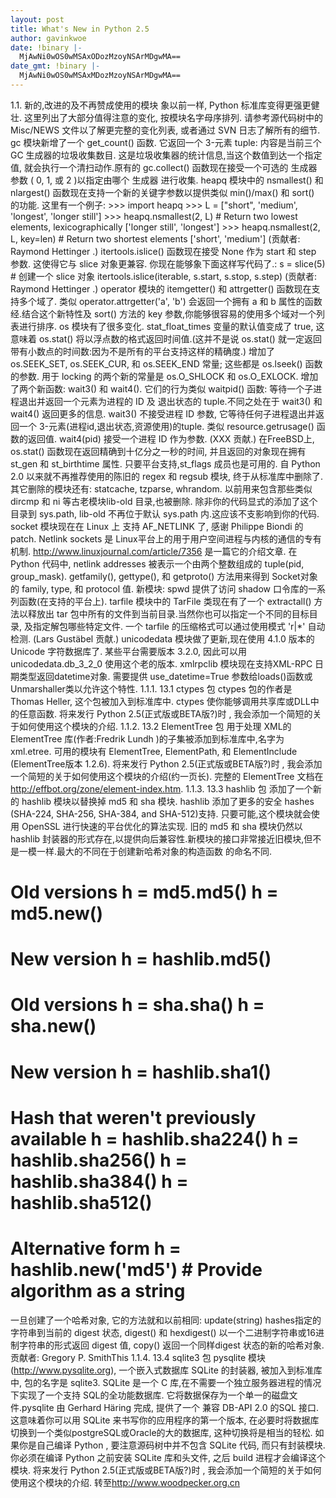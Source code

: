 ```yaml
---
layout: post
title: What's New in Python 2.5
author: gavinkwoe
date: !binary |-
  MjAwNi0wOS0wMSAxODozMzoyNSArMDgwMA==
date_gmt: !binary |-
  MjAwNi0wOS0wMSAxMDozMzoyNSArMDgwMA==
---
```

1.1. 新的,改进的及不再赞成使用的模块
象以前一样, Python 标准库变得更强更健壮. 这里列出了大部分值得注意的变化, 按模块名字母序排列. 请参考源代码树中的 Misc/NEWS 文件以了解更完整的变化列表, 或者通过 SVN 日志了解所有的细节. 
gc 模块新增了一个 get_count() 函数. 它返回一个 3-元素 tuple: 内容是当前三个 GC 生成器的垃圾收集数目. 这是垃圾收集器的统计信息,当这个数值到达一个指定值, 就会执行一个清扫动作.原有的 gc.collect() 函数现在接受一个可选的 生成器 参数 ( 0, 1, 或 2 )以指定由哪个 生成器 进行收集. 
heapq 模块中的 nsmallest() 和 nlargest() 函数现在支持一个新的关键字参数以提供类似 min()/max() 和 sort() 的功能. 这里有一个例子: 
      >>> import heapq
      >>> L = ["short", 'medium', 'longest', 'longer still']
      >>> heapq.nsmallest(2, L)  # Return two lowest elements, lexicographically
      ['longer still', 'longest']
      >>> heapq.nsmallest(2, L, key=len)   # Return two shortest elements
      ['short', 'medium']
      (贡献者: Raymond Hettinger .)
itertools.islice() 函数现在接受 None 作为 start 和 step 参数. 这使得它与 slice 对象更兼容. 你现在能够象下面这样写代码了.: 
s = slice(5) # 创建一个 slice 对象 itertools.islice(iterable, s.start, s.stop, s.step) (贡献者: Raymond Hettinger .) 
operator 模块的 itemgetter() 和 attrgetter() 函数现在支持多个域了. 类似 operator.attrgetter('a', 'b') 会返回一个拥有 a 和 b 属性的函数经.结合这个新特性及 sort() 方法的 key 参数,你能够很容易的使用多个域对一个列表进行排序. 
os 模块有了很多变化. stat_float_times 变量的默认值变成了 true, 这意味着 os.stat() 将以浮点数的格式返回时间值.(这并不是说 os.stat() 就一定返回带有小数点的时间数:因为不是所有的平台支持这样的精确度.) 
增加了os.SEEK_SET, os.SEEK_CUR, 和 os.SEEK_END 常量; 这些都是 os.lseek() 函数的参数. 用于 locking 的两个新的常量是 os.O_SHLOCK 和 os.O_EXLOCK. 
增加了两个新函数: wait3() 和 wait4(). 它们的行为类似 waitpid() 函数: 等待一个子进程退出并返回一个元素为进程的 ID 及 退出状态的 tuple.不同之处在于 wait3() 和 wait4() 返回更多的信息. wait3() 不接受进程 ID 参数, 它等待任何子进程退出并返回一个 3-元素(进程id,退出状态,资源使用)的tuple. 类似 resource.getrusage() 函数的返回值. wait4(pid) 接受一个进程 ID 作为参数. (XXX 贡献.) 在FreeBSD上, os.stat() 函数现在返回精确到十亿分之一秒的时间, 并且返回的对象现在拥有 st_gen 和 st_birthtime 属性. 只要平台支持,st_flags 成员也是可用的. 
自 Python 2.0 以来就不再推荐使用的陈旧的 regex 和 regsub 模块, 终于从标准库中删除了. 其它删除的模块还有: statcache, tzparse, whrandom. 
以前用来包含那些类似 dircmp 和 ni 等古老模块lib-old 目录,也被删除. 除非你的代码显式的添加了这个目录到 sys.path, lib-old 不再位于默认 sys.path 内.这应该不支影响到你的代码. 
socket 模块现在在 Linux 上 支持 AF_NETLINK 了, 感谢 Philippe Biondi 的patch. Netlink sockets 是 Linux平台上的用于用户空间进程与内核的通信的专有机制. <a href="http://www.linuxjournal.com/article/7356">http://www.linuxjournal.com/article/7356</a> 是一篇它的介绍文章. 在 Python 代码中, netlink addresses 被表示一个由两个整数组成的 tuple(pid, group_mask). 
getfamily(), gettype(), 和 getproto() 方法用来得到 Socket对象的 family, type, 和 protocol 值. 
新模块: spwd 提供了访问 shadow 口令库的一系列函数(在支持的平台上). 
tarfile 模块中的 TarFile 类现在有了一个 extractall() 方法以释放出 tar 包中所有的文件到当前目录.当然你也可以指定一个不同的目标目录, 及指定解包哪些特定文件. 
一个 tarfile 的压缩格式可以通过使用模式 'r|*' 自动检测. (Lars Gust&auml;bel 贡献.) 
unicodedata 模块做了更新,现在使用 4.1.0 版本的 Unicode 字符数据库了. 某些平台需要版本 3.2.0, 因此可以用 unicodedata.db_3_2_0 使用这个老的版本. 
xmlrpclib 模块现在支持XML-RPC 日期类型返回datetime对象. 需要提供 use_datetime=True 参数给loads()函数或Unmarshaller类以允许这个特性. 
1.1.1. 13.1 ctypes 包
ctypes 包的作者是 Thomas Heller, 这个包被加入到标准库中. ctypes 使你能够调用共享库或DLL中的任意函数. 
将来发行 Python 2.5(正式版或BETA版?)时 , 我会添加一个简短的关于如何使用这个模块的介绍. 
1.1.2. 13.2 ElementTree 包
用于处理 XML的 ElementTree 库(作者:Fredrik Lundh )的子集被添加到标准库中,名字为 xml.etree. 可用的模块有 ElementTree, ElementPath, 和 ElementInclude (ElementTree版本 1.2.6). 
将来发行 Python 2.5(正式版或BETA版?)时 , 我会添加一个简短的关于如何使用这个模块的介绍(约一页长). 完整的 ElementTree 文档在<a href="http://effbot.org/zone/element-index.htm">http://effbot.org/zone/element-index.htm</a>. 
1.1.3. 13.3 hashlib 包
添加了一个新的 hashlib 模块以替换掉 md5 和 sha 模块. hashlib 添加了更多的安全 hashes (SHA-224, SHA-256, SHA-384, and SHA-512)支持. 只要可能,这个模块就会使用 OpenSSL 进行快速的平台优化的算法实现. 
旧的 md5 和 sha 模块仍然以 hashlib 封装器的形式存在,以提供向后兼容性.新模块的接口非常接近旧模块,但不是一模一样.最大的不同在于创建新哈希对象的构造函数 的命名不同. 
# Old versions h = md5.md5() h = md5.new() 
# New version h = hashlib.md5() 
# Old versions h = sha.sha() h = sha.new() 
# New version h = hashlib.sha1() 
# Hash that weren't previously available h = hashlib.sha224() h = hashlib.sha256() h = hashlib.sha384() h = hashlib.sha512() 
# Alternative form h = hashlib.new('md5') # Provide algorithm as a string 
一旦创建了一个哈希对象, 它的方法就和以前相同: update(string) hashes指定的字符串到当前的 digest 状态, digest() 和 hexdigest() 以一个二进制字符串或16进制字符串的形式返回 digest 值, copy() 返回一个同样digest 状态的新的哈希对象. 
贡献者: Gregory P. SmithThis 
1.1.4. 13.4 sqlite3 包
pysqlite 模块(<a href="http://www.pysqlite.org">http://www.pysqlite.org</a>), 一个嵌入式数据库 SQLite 的封装器, 被加入到标准库中, 包的名字是 sqlite3. SQLite 是一个 C 库,在不需要一个独立服务器进程的情况下实现了一个支持 SQL的全功能数据库. 它将数据保存为一个单一的磁盘文件.pysqlite 由 Gerhard H&auml;ring 完成, 提供了一个 兼容 DB-API 2.0 的SQL 接口.这意味着你可以用 SQLite 来书写你的应用程序的第一个版本, 在必要时将数据库切换到一个类似postgreSQL或Oracle的大的数据库, 这种切换将是相当的轻松. 
如果你是自己编译 Python , 要注意源码树中并不包含 SQLite 代码, 而只有封装模块. 你必须在编译 Python 之前安装 SQLite 库和头文件, 之后 build 进程才会编译这个模块. 
将来发行 Python 2.5(正式版或BETA版?)时 , 我会添加一个简短的关于如何使用这个模块的介绍. 
转至<a href="http://www.woodpecker.org.cn">http://www.woodpecker.org.cn</a>
